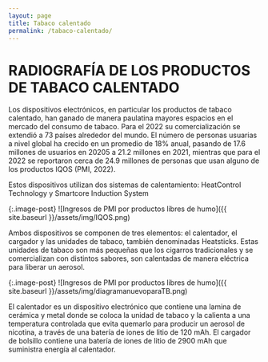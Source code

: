 ```yaml
---
layout: page
title: Tabaco calentado
permalink: /tabaco-calentado/
---
```

# RADIOGRAFÍA DE LOS PRODUCTOS DE TABACO CALENTADO

Los dispositivos electrónicos, en particular los productos de tabaco calentado, han ganado de manera paulatina mayores espacios en el mercado del consumo de tabaco. Para el 2022 su comercialización se extendió a 73 países alrededor del mundo. El número de personas usuarias a nivel global ha crecido en un promedio de 18% anual, pasando de 17.6 millones de usuarios en 20205 a 21.2 millones en 2021,
mientras que para el 2022 se reportaron cerca de 24.9 millones de personas que usan alguno de los productos IQOS (PMI, 2022).

Estos dispositivos utilizan dos sistemas de calentamiento: HeatControl Technology y Smartcore Induction System

{:.image-post}
![Ingresos de PMI por productos libres de humo]({{ site.baseurl }}/assets/img/IQOS.png)

Ambos dispositivos se componen de tres elementos: el calentador, el cargador y las unidades de tabaco, también denominadas Heatsticks. Estas unidades de tabaco son más pequeñas que
los cigarros tradicionales y se comercializan con distintos sabores, son calentadas de manera eléctrica para liberar un aerosol.


{:.image-post}
![Ingresos de PMI por productos libres de humo]({{ site.baseurl }}/assets/img/diagramanuevoparaTB.png)

El calentador es un dispositivo electrónico que contiene una lamina de cerámica y metal donde se coloca la unidad de tabaco y la calienta a una temperatura controlada que evita quemarlo
para producir un aerosol de nicotina, a través de una batería de iones de litio de 120 mAh. El cargador de bolsillo contiene una batería de iones de litio de 2900 mAh que suministra
energía al calentador.
